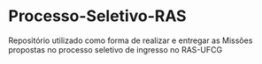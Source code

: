 # Processo-Seletivo-RAS
Repositório utilizado como forma de realizar e entregar as Missões propostas no processo seletivo de ingresso no RAS-UFCG